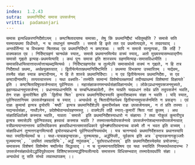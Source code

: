 ```yaml
---
index:  1.2.43
sutra:  प्रथमानिर्दिष्टं समास उपसर्जनम्
vritti:  padamanjari
---
```


	समास इत्यधिकरणनिर्देशोऽयम् । कष्टश्रितादयश्च समासाः, तेषु किं प्रथमानिर्द्देष्टं भवितुमर्हति ? समासे सति यस्मात्प्रथमा विधीयते, न च तथाभूतं सम्भवति । समासे हि कृते तत एव प्रथमोत्पद्यते, न तदवयवाद् । अन्तर्वर्तिन्या च विभक्त्या श्रितशब्द एव प्रथमानिर्दिष्टो न कष्टशब्दः । सापि न समासे सत्युत्पन्ना, किं तर्हि ? वाक्यकाल एव । निर्दिष्टग्रहणं चानर्थकं स्यात्, समासे प्रथमान्तमित्येव वाच्यं स्याद्, अतो मुख्यस्यासम्भवाद्गौणः समासो गृह्यते इत्याह-प्रथमयेत्यादि । कथं पुनः समास इति शास्त्रस्य ग्रहणमित्याह-समासविधायीति । समासविधायित्वात्तादर्थ्यात्ताच्छब्द्यमित्यर्थः । निर्दिष्टग्रहणादेव च तुल्येऽपि समासार्थत्वे वाक्यं न गृह्यते, न हि तत्र निर्देशार्था प्रथमा, अर्थप्रयुक्तत्वात् । द्वितीयेत्येतत्प्रथमानिर्दिष्टमिति । प्रथमया विभक्त्या उच्चारितम् । यद्येवम्, तस्यैव संज्ञा स्यान्न कष्टादीनाम्, न हि ते शास्त्रे प्रथमानिर्दिष्टाः । य एव द्वितीयेत्यस्य प्रथमानिर्देशः, स एव कष्टादीनामपि; तत्परत्वात्तस्य । यथा वक्ष्यति-`तस्येति सामान्यं विशेषोपलक्षणार्थं तदीयप्राथम्यं विशेषाणां विज्ञायते` इति । कष्टश्रितादिषूपसर्जनत्वात् पूर्वनिपातः । महासंज्ञाकरणमन्वर्थसंज्ञाविज्ञानार्थम् । लोकेऽप्रधानमुपस्रजनमुच्यते, इहाप्यप्रधानमुपसर्जनम् । प्रधानमप्रधानमिति च सम्बन्धिशब्दावेतौ, तेन यत्प्रति यदप्रधानं तदेव प्रति तदुपसर्जनं भवति, तेन राज्ञः कुमारीश्रित इति `द्वितीया श्रित` इत्यत्र प्रथमानिर्दिष्टस्यापि कुमारीशब्दस्य संज्ञा न भवति । यदि स्यात्, पूर्वनिपातानियम उपसर्जनह्रस्वत्वं च स्यात् । अन्वर्थत्वे तु श्रितादीनेवापेक्ष्य द्वितीयान्तमुपसर्जनमिति न प्रसङ्गः । एवं राज्ञः कुमार्या इत्यत्र द्वयोरपि `षष्ठी` इत्यत्र प्रथमानिर्देशेऽपि कुमारीमपेक्ष्य राज्ञ उपसर्जनत्वम्, न तं प्रति तस्याः । यद्यन्वर्थसंज्ञा, नार्थोऽनेन, प्रदेशेष्वेवान्वर्थग्रहणमस्तु । वाक्येऽपि तर्हि स्यात्-कुमारीं श्रिता गवां कुलम् । अथ संज्ञाविधिर्वाक्ये कस्मान्न भवति, यावता `समासे` इति प्रथमानिर्देशस्याधारो न संज्ञायाः ? तथा गोकुलं कुमारीपुत्र इत्यत्र समासेऽपि पूर्वनिपातवद् ह्रस्वत्वं कस्मान्न भवति ? तस्मात्सत्येवोपसर्जनत्वे उपसर्जनगोशब्दन्तस्योपसर्जनत्वात् स्त्रीप्रत्ययान्तान्तस्य प्रातिपदिकस्य ह्रस्वविधानात्समासाधिकारे पूर्वन#पातिवचनाच्च वाक्ये तौ न भवत इति वाच्यम् । संज्ञाविधानं तून्मत्तगङ्गमित्यादौ द्वयोरप्यप्राधान्ये पूर्वनिपातनियमार्थम् । यत्र चानन्यार्थः प्रथमानिर्देशस्तत्र प्रथानस्यापि यथा स्यादित्येवमर्थं च । यथा-पाचकवृन्दारकः, पुरुषव्याघ्रः, अर्द्धपिप्ली, पूर्वकाय इति अत्र `वृन्दारकनागकुञ्जरैः पूज्यमानम्`, `उपमितं व्याघ्रादिभिः`,`अर्द्धं नपुंसकम्`,`पूर्वापराधरोत्तरम्` इति प्रथमानिर्देशस्येदमेव प्रयोजनम्; समासस्य विशेषणं विशेष्येण षष्ठीत्येव सिद्धत्वाद् । न च पूज्यमानतादिविषय एव यथा स्यादिति नियमार्थस्तदारम्भः ? उपसर्जनसंज्ञार्थत्वेऽर्द्धादिपूर्वपदस्य विशिष्टरूपस्यार्द्धपिप्पलीत्यादेः समासस्य विधिसम्भवात् तस्मादेतदर्थापि संज्ञा । अन्वर्थत्वं तु सति संभवे व्यवस्थापकम् ।।
